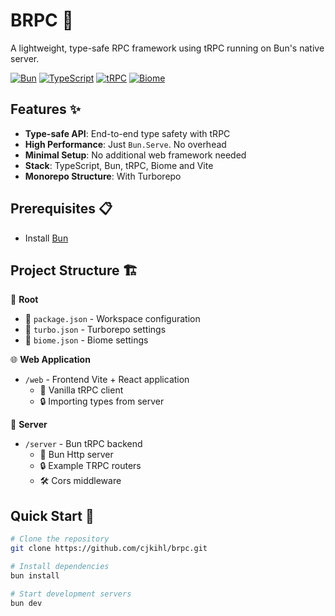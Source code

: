 # BRPC 🚀

A lightweight, type-safe RPC framework using tRPC running on Bun's native server.

[![Bun](https://img.shields.io/badge/Bun-%23000000.svg?style=for-the-badge&logo=bun&logoColor=white)](https://bun.sh)
[![TypeScript](https://img.shields.io/badge/typescript-%23007ACC.svg?style=for-the-badge&logo=typescript&logoColor=white)](https://www.typescriptlang.org/)
[![tRPC](https://img.shields.io/badge/tRPC-%232596BE.svg?style=for-the-badge&logo=trpc&logoColor=white)](https://trpc.io)
[![Biome](https://img.shields.io/badge/Biome-%2360A5FA.svg?style=for-the-badge&logo=biome&logoColor=white)](https://biomejs.dev)

## Features ✨

- **Type-safe API**: End-to-end type safety with tRPC
- **High Performance**: Just `Bun.Serve`. No overhead
- **Minimal Setup**: No additional web framework needed
- **Stack**: TypeScript, Bun, tRPC, Biome and Vite
- **Monorepo Structure**: With Turborepo

## Prerequisites 📋

- Install [Bun](https://bun.sh)

## Project Structure 🏗️

📁 **Root**

- 📄 `package.json` - Workspace configuration
- 📄 `turbo.json` - Turborepo settings
- 📄 `biome.json` - Biome settings

🌐 **Web Application**

- `/web` - Frontend Vite + React application
  - 🎯 Vanilla tRPC client
  - 🔒 Importing types from server

🔧 **Server**

- `/server` - Bun tRPC backend
  - 🚀 Bun Http server
  - 🔒 Example TRPC routers
  - 🛠️ Cors middleware

## Quick Start 🚀

```bash
# Clone the repository
git clone https://github.com/cjkihl/brpc.git

# Install dependencies
bun install

# Start development servers
bun dev
```
